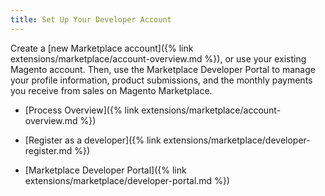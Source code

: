 ```yaml
---
title: Set Up Your Developer Account
---
```


Create a [new Marketplace account]({% link extensions/marketplace/account-overview.md %}), or use your existing Magento account. Then, use the Marketplace Developer Portal to manage your profile information, product submissions, and the monthly payments you receive from sales on Magento Marketplace.

- [Process Overview]({% link extensions/marketplace/account-overview.md %})

- [Register as a developer]({% link extensions/marketplace/developer-register.md %})

- [Marketplace Developer Portal]({% link extensions/marketplace/developer-portal.md %})

